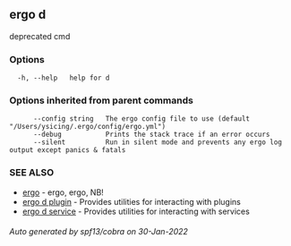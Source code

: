 ## ergo d

deprecated cmd

### Options

```
  -h, --help   help for d
```

### Options inherited from parent commands

```
      --config string   The ergo config file to use (default "/Users/ysicing/.ergo/config/ergo.yml")
      --debug           Prints the stack trace if an error occurs
      --silent          Run in silent mode and prevents any ergo log output except panics & fatals
```

### SEE ALSO

* [ergo](ergo.md)	 - ergo, ergo, NB!
* [ergo d plugin](ergo_d_plugin.md)	 - Provides utilities for interacting with plugins
* [ergo d service](ergo_d_service.md)	 - Provides utilities for interacting with services

###### Auto generated by spf13/cobra on 30-Jan-2022
